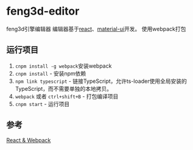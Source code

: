 # feng3d-editor
feng3d引擎编辑器
编辑器基于[react](https://github.com/facebook/react)、[material-ui](https://github.com/callemall/material-ui)开发。
使用webpack打包

## 运行项目
1. `cnpm install -g webpack`安装webpack
1. `cnpm install` - 安装npm依赖
1. `npm link typescript` - 链接TypeScript，允许ts-loader使用全局安装的TypeScript，而不需要单独的本地拷贝。
1. `webpack` 或者 `ctrl+shift+B` - 打包编译项目
1. `cnpm start` - 运行项目

## 参考
[React & Webpack](http://www.tslang.cn/docs/handbook/react-&-webpack.html)